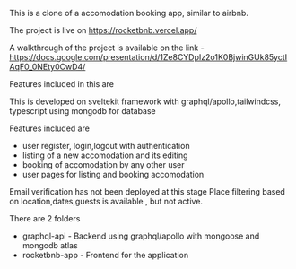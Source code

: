 This is a clone of a accomodation booking app, similar to airbnb.

The project is live on https://rocketbnb.vercel.app/

A walkthrough of the project is available on the link - https://docs.google.com/presentation/d/1Ze8CYDpIz2o1K0BjwinGUk85yctIAqF0_0NEty0CwD4/

Features included in this are

This is developed on sveltekit framework with graphql/apollo,tailwindcss, typescript using mongodb for database

Features included are

- user register, login,logout with authentication
- listing of a new accomodation and its editing
- booking of accomodation by any other user
- user pages for listing and booking accomodation

Email verification has not been deployed at this stage
Place filtering based on location,dates,guests is available , but not active.

There are 2 folders

- graphql-api - Backend using graphql/apollo with mongoose and mongodb atlas
- rocketbnb-app - Frontend for the application
